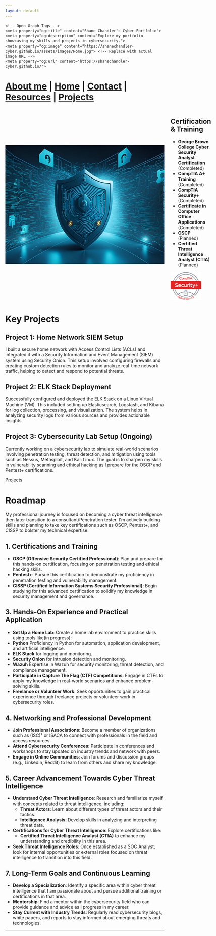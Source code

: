 ```yaml
---
layout: default
---
```


<head>
    <meta charset="UTF-8">
    <meta name="viewport" content="width=device-width, initial-scale=1.0">
       
    <!-- Open Graph Tags -->
    <meta property="og:title" content="Shane Chandler's Cyber Portfolio">
    <meta property="og:description" content="Explore my portfolio showcasing my skills and projects in cybersecurity.">
    <meta property="og:image" content="https://shanechandler-cyber.github.io/assets/images/Home.jpg"> <!-- Replace with actual image URL -->
    <meta property="og:url" content="https://shanechandler-cyber.github.io/">
</head>

#  [About me](./aboutme.html) | [Home](./index.html) | [Contact](./contactinfo.html) | [Resources](./resources.html) | [Projects](./projects.html)

<div style="display: flex; align-items: center;">
    <img src="assets/images/Home.jpg" alt="Home" style="margin-right: 20px;" />
    <div>
        <h2> Certification & Training </h2>
        <ul>
            <li><strong>George Brown College Cyber Security Analyst Certification</strong> (Completed)</li>
            <li><strong>CompTIA A+ Training</strong> (Completed)</li>
            <li><strong>CompTIA Security+</strong> (Completed)</li>
            <li><strong>Certificate in Computer Office Applications</strong> (Completed)</li>
            <li><strong>OSCP</strong> (Planned)</li>
            <li><strong>Certified Threat Intelligence Analyst (CTIA)</strong> (Planned)</li>
        </ul>
        <img src="assets/images/SecurityPlus Logo Certified CE.png" alt="Security+ Logo" style="width: 75%;" />
    </div>
</div>

# Key Projects

## Project 1: Home Network SIEM Setup

I built a secure home network with Access Control Lists (ACLs) and integrated it with a Security Information and Event Management (SIEM) system using Security Onion. This setup involved configuring firewalls and creating custom detection rules to monitor and analyze real-time network traffic, helping to detect and respond to potential threats.

## Project 2: ELK Stack Deployment

Successfully configured and deployed the ELK Stack on a Linux Virtual Machine (VM). This included setting up Elasticsearch, Logstash, and Kibana for log collection, processing, and visualization. The system helps in analyzing security logs from various sources and provides actionable insights.

## Project 3: Cybersecurity Lab Setup (Ongoing)

Currently working on a cybersecurity lab to simulate real-world scenarios involving penetration testing, threat detection, and mitigation using tools such as Nessus, Metasploit, and Kali Linux. The goal is to sharpen my skills in vulnerability scanning and ethical hacking as I prepare for the OSCP and Pentest+ certifications.

[Projects](./projects.html)

<script>
  setInterval(() => {
    const cursor = document.getElementById('cursor');
    cursor.style.visibility = cursor.style.visibility === 'hidden' ? 'visible' : 'hidden';
  }, 500); // Blink every 500ms
</script>








# Roadmap

My professional journey is focused on becoming a cyber threat intelligence then later transition to a consultant/Penetration tester. I'm actively building skills and planning to take key certifications such as OSCP, Pentest+, and CISSP to bolster my technical expertise.

## 1. Certifications and Training

- **OSCP (Offensive Security Certified Professional)**: Plan and prepare for this hands-on certification, focusing on penetration testing and ethical hacking skills.
- **Pentest+**: Pursue this certification to demonstrate my proficiency in penetration testing and vulnerability management.
- **CISSP (Certified Information Systems Security Professional)**: Begin studying for this advanced certification to solidify my knowledge in security management and governance.

## 3. Hands-On Experience and Practical Application

  - **Set Up a Home Lab**: Create a home lab environment to practice skills using tools like(in progress):
  - **Python** Proficiency in Python for automation, application development, and artificial intelligence. 
  - **ELK Stack** for logging and monitoring.
  - **Security Onion** for intrusion detection and monitoring.
  - **Wazuh** Expertise in Wazuh for security monitoring, threat detection, and compliance management.
- **Participate in Capture The Flag (CTF) Competitions**: Engage in CTFs to apply my knowledge in real-world scenarios and enhance problem-solving skills.
- **Freelance or Volunteer Work**: Seek opportunities to gain practical experience through freelance projects or volunteer work in cybersecurity roles.

## 4. Networking and Professional Development
- **Join Professional Associations**: Become a member of organizations such as (ISC)² or ISACA to connect with professionals in the field and access resources.
- **Attend Cybersecurity Conferences**: Participate in conferences and workshops to stay updated on industry trends and network with peers.
- **Engage in Online Communities**: Join forums and discussion groups (e.g., LinkedIn, Reddit) to learn from others and share my knowledge.

## 5. Career Advancement Towards Cyber Threat Intelligence

- **Understand Cyber Threat Intelligence**: Research and familiarize myself with concepts related to threat intelligence, including:
  - **Threat Actors**: Learn about different types of threat actors and their tactics.
  - **Intelligence Analysis**: Develop skills in analyzing and interpreting threat data.
- **Certifications for Cyber Threat Intelligence**: Explore certifications like:
  - **Certified Threat Intelligence Analyst (CTIA)** to enhance my understanding and credibility in this area.
- **Seek Threat Intelligence Roles**: Once established as a SOC Analyst, look for internal opportunities or external roles focused on threat intelligence to transition into this field.

## 7. Long-Term Goals and Continuous Learning
- **Develop a Specialization**: Identify a specific area within cyber threat intelligence that I am passionate about and pursue additional training or certifications in that area.
- **Mentorship**: Find a mentor within the cybersecurity field who can provide guidance and advice as I progress in my career.
- **Stay Current with Industry Trends**: Regularly read cybersecurity blogs, white papers, and reports to stay informed about emerging threats and technologies.

---
